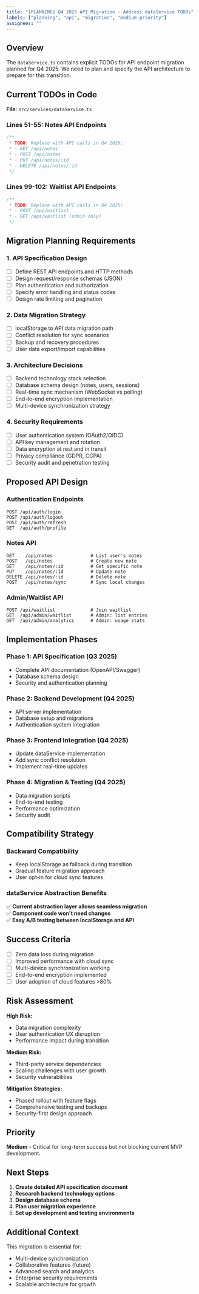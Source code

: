 ```yaml
---
title: "[PLANNING] Q4 2025 API Migration - Address dataService TODOs"
labels: ["planning", "api", "migration", "medium-priority"]
assignees: ""
---
```


## Overview

The `dataService.ts` contains explicit TODOs for API endpoint migration planned for Q4 2025. We need to plan and specify the API architecture to prepare for this transition.

## Current TODOs in Code

**File**: `src/services/dataService.ts`

### Lines 51-55: Notes API Endpoints
```typescript
/**
 * TODO: Replace with API calls in Q4 2025:
 * - GET /api/notes
 * - POST /api/notes  
 * - PUT /api/notes/:id
 * - DELETE /api/notes/:id
 */
```

### Lines 99-102: Waitlist API Endpoints  
```typescript
/**
 * TODO: Replace with API calls in Q4 2025:
 * - POST /api/waitlist
 * - GET /api/waitlist (admin only)
 */
```

## Migration Planning Requirements

### 1. API Specification Design
- [ ] Define REST API endpoints and HTTP methods
- [ ] Design request/response schemas (JSON)
- [ ] Plan authentication and authorization
- [ ] Specify error handling and status codes
- [ ] Design rate limiting and pagination

### 2. Data Migration Strategy
- [ ] localStorage to API data migration path
- [ ] Conflict resolution for sync scenarios  
- [ ] Backup and recovery procedures
- [ ] User data export/import capabilities

### 3. Architecture Decisions
- [ ] Backend technology stack selection
- [ ] Database schema design (notes, users, sessions)
- [ ] Real-time sync mechanism (WebSocket vs polling)
- [ ] End-to-end encryption implementation
- [ ] Multi-device synchronization strategy

### 4. Security Requirements
- [ ] User authentication system (OAuth2/OIDC)
- [ ] API key management and rotation
- [ ] Data encryption at rest and in transit
- [ ] Privacy compliance (GDPR, CCPA)
- [ ] Security audit and penetration testing

## Proposed API Design

### Authentication Endpoints
```
POST /api/auth/login
POST /api/auth/logout  
POST /api/auth/refresh
GET  /api/auth/profile
```

### Notes API
```
GET    /api/notes              # List user's notes
POST   /api/notes              # Create new note
GET    /api/notes/:id          # Get specific note
PUT    /api/notes/:id          # Update note
DELETE /api/notes/:id          # Delete note
POST   /api/notes/sync         # Sync local changes
```

### Admin/Waitlist API
```
POST /api/waitlist             # Join waitlist
GET  /api/admin/waitlist       # Admin: list entries
GET  /api/admin/analytics      # Admin: usage stats
```

## Implementation Phases

### Phase 1: API Specification (Q3 2025)
- Complete API documentation (OpenAPI/Swagger)
- Database schema design
- Security and authentication planning

### Phase 2: Backend Development (Q4 2025)  
- API server implementation
- Database setup and migrations
- Authentication system integration

### Phase 3: Frontend Integration (Q4 2025)
- Update dataService implementation
- Add sync conflict resolution
- Implement real-time updates

### Phase 4: Migration & Testing (Q4 2025)
- Data migration scripts
- End-to-end testing
- Performance optimization
- Security audit

## Compatibility Strategy

### Backward Compatibility
- Keep localStorage as fallback during transition
- Gradual feature migration approach  
- User opt-in for cloud sync features

### dataService Abstraction Benefits
✅ **Current abstraction layer allows seamless migration**  
✅ **Component code won't need changes**  
✅ **Easy A/B testing between localStorage and API**

## Success Criteria

- [ ] Zero data loss during migration
- [ ] Improved performance with cloud sync
- [ ] Multi-device synchronization working
- [ ] End-to-end encryption implemented
- [ ] User adoption of cloud features >80%

## Risk Assessment

**High Risk:**
- Data migration complexity
- User authentication UX disruption
- Performance impact during transition

**Medium Risk:**  
- Third-party service dependencies
- Scaling challenges with user growth
- Security vulnerabilities

**Mitigation Strategies:**
- Phased rollout with feature flags
- Comprehensive testing and backups
- Security-first design approach

## Priority

**Medium** - Critical for long-term success but not blocking current MVP development.

## Next Steps

1. **Create detailed API specification document**
2. **Research backend technology options**
3. **Design database schema**
4. **Plan user migration experience**
5. **Set up development and testing environments**

## Additional Context

This migration is essential for:
- Multi-device synchronization
- Collaborative features (future)
- Advanced search and analytics
- Enterprise security requirements
- Scalable architecture for growth
